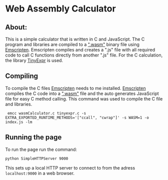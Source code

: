 # Web Assembly Calculator
## About:
This is a simple calculator that is written in C and JavaScript.
The C program and libraries are compiled to a [".wasm"](https://webassembly.org/docs/text-format/) binary file using
[Emscripten](https://github.com/kripken/emscripten). Emscripten compiles and 
creates a ".js" file with all required code to call C functions directly from 
another ".js" file. For the C calculation, the library [TinyExpr](https://github.com/codeplea/tinyexpr)
is used.

## Compiling
To compile the C files [Emscripten](https://github.com/kripken/emscripten) needs to me installed.
[Emscripten](https://github.com/kripken/emscripten) compiles the C code into a [".wasm"](https://webassembly.org/docs/text-format/) 
file and the auto generates JavaScript file for easy C method calling.
This command was used to compile the C file and libraries.
```
 emcc wasmCalculator.c tinyexpr.c -s EXTRA_EXPORTED_RUNTIME_METHODS='["ccall", "cwrap"]' -s WASM=1 -o index.js -lm
```

## Running the page
To run the page run the command:
```
python SimpleHTTPServer 9000
```
This sets up a local HTTP server to connect to from the adress `localhost:9000`
in a web browser.